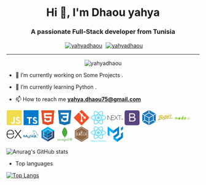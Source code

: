 <h1 align="center">Hi 👋, I'm Dhaou yahya</h1>
<h3 align="center" style>A passionate Full-Stack developer from Tunisia</h3>

<p align="center" style="margin : 10px auto;">
<a href="https://www.linkedin.com/in/yahya-dhaou-bb3862232/" target="_blank" style="margin : auto 5px"><img align="center" src="https://cdn.jsdelivr.net/npm/simple-icons@3.0.1/icons/linkedin.svg" alt="yahyadhaou" height="30" width="30" /></a>
<a href="https://www.facebook.com/Dhaou.yahya2410/"  target="_blank" ><img align="center" src="https://cdn.jsdelivr.net/npm/simple-icons@3.0.1/icons/facebook.svg" alt="yahyadhaou" height="30" width="30" /></a>
</p>

---

<p align="center"><img src="https://komarev.com/ghpvc/?username=yahyadhaou" alt="yahyadhaou" /> </p>

- 🔭 I’m currently working on Some Projects .

- 🌱 I’m currently learning Python .

<!-- -  I’m looking to collaborate on Youtube . -->

- 📫 How to reach me **yahya.dhaou75@gmail.com**


<p>
<img width="40" height="40" alt="javascript" src="./icons/javascript-plain.svg"/>
<img width="40" height="40" alt="typescript" src="./icons/typescript-plain.svg"/>
<img width="40" height="40" alt="HTML5" src="./icons/html5-plain.svg"/>
<img width="40" height="40" alt="CSS3" src="./icons/css3-plain.svg"/>
<!-- <img width="40" height="40" alt="sass" src="./icons/sass-original.svg"/> -->
<img width="40" height="40" alt="git" src="./icons/git-plain.svg"/>
<!-- <img width="40" height="40" alt="redux" src="./icons/redux-original.svg"/> -->
<img width="40" height="40" alt="react" src="./icons/react-original.svg"/>
<img width="40" height="40" alt="nextjs" src="./icons/nextjs.svg"/>
<!-- <img width="40" height="40" alt="angular" src="./icons/angularjs-plain.svg"/> -->
<!-- <img width="40" height="40" alt="vuejs" src="./icons/vuejs-plain.svg"/> -->
<img width="40" height="40" alt="bootstrap" src="./icons/bootstrap-plain.svg"/>
<img width="40" height="40" alt="webpack" src="./icons/webpack-plain.svg"/>
<img width="40" height="40" alt="babel" src="./icons/babel-original.svg"/>
<!-- <img width="40" height="40" alt="firebase" src="./icons/firebase-plain.svg"/> -->
<img width="40" height="40" alt="nodejs" src="./icons/nodejs-plain-wordmark.svg"/>
<img width="40" height="40" alt="express" src="./icons/express-original.svg"/>
<!-- <img width="40" height="40" alt="nestjs" src="./icons/nestjs-plain.svg"/> -->
<!-- <img width="40" height="40" alt="graphql" src="./icons/graphql.svg"/> -->
<img width="40" height="40" alt="mysql" src="./icons/mysql-plain-wordmark.svg"/>
<!-- <img width="40" height="40" alt="postgresql" src="./icons/postgresql-plain.svg"/> -->
<img width="40" height="40" alt="sequelize" src="./icons/sequelize-original.svg"/>
<img width="40" height="40" alt="mongodb" src="./icons/mongodb-plain-wordmark.svg"/>
<img width="40" height="40" alt="mocha" src="./icons/mocha-plain.svg"/>
<img width="40" height="40" alt="reactnative" src="./icons/reactnative.svg"/>
<img width="40" height="40" alt="MUI" src="./icons/mui.svg"/>
</p>







![Anurag's GitHub stats](https://github-readme-stats.vercel.app/api?username=yahyadhaou&hide=issues&show_icons=true)

- Top languages

[![Top Langs](https://github-readme-stats.vercel.app/api/top-langs/?username=yahyadhaou)](https://github.com/anuraghazra/github-readme-stats)








